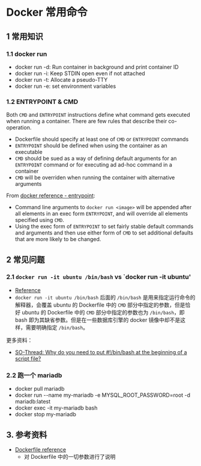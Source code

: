 # Docker 常用命令

## 1 常用知识

### 1.1 docker run

- docker run -d: Run container in background and print container ID
- docker run -i: Keep STDIN open even if not attached
- docker run -t: Allocate a pseudo-TTY
- docker run -e: set environment variables

### 1.2 ENTRYPOINT & CMD

Both `CMD` and `ENTRYPOINT` instructions define what command gets executed when running a container. There are few rules that describe their co-operation.

- Dockerfile should specify at least one of `CMD` or `ENTRYPOINT` commands
- `ENTRYPOINT` should be defined when using the container as an executable
- `CMD` should be sued as a way of defining default arguments for an `ENTRYPOINT` command or for executing ad ad-hoc command in a container
- `CMD` will be overriden when running the container with alternative arguments

From [docker reference - entrypoint](https://docs.docker.com/engine/reference/builder/#entrypoint):

- Command line arguments to `docker run <image>` will be appended after all elements in an exec form `ENTRYPOINT`, and will override all elements specified using `CMD`.
- Using the exec form of `ENTRYPOINT` to set fairly stable default commands and arguments and then use either form of `CMD` to set additional defaults that are more likely to be changed.

## 2 常见问题

### 2.1 `docker run -it ubuntu /bin/bash` vs `docker run -it ubuntu'

- [Reference](https://askubuntu.com/questions/938869/docker-run-ubuntu-bin-bash-vs-docker-run-ubuntu)
- `docker run -it ubuntu /bin/bash` 后面的 `/bin/bash` 是用来指定运行命令的解释器，会覆盖 ubuntu 的 Dockerfile 中的 `CMD` 部分中指定的参数，但是恰好 ubuntu 的 Dockerfile 中的 `CMD` 部分中指定的参数也为 `/bin/bash`，即 bash 即为其缺省参数。但是在一些数据库引擎的 docker 镜像中却不是这样，需要明确指定 `/bin/bash`。

更多资料：

- [SO-Thread: Why do you need to put #!/bin/bash at the beginning of a script file?](https://stackoverflow.com/questions/8967902/why-do-you-need-to-put-bin-bash-at-the-beginning-of-a-script-file)

### 2.2 跑一个 mariadb

- docker pull mariadb
- docker run --name my-mariadb -e MYSQL_ROOT_PASSWORD=root -d mariadb:latest
- docker exec -it my-mariadb  bash
- docker stop my-mariadb

## 3. 参考资料

- [Dockerfile reference](https://docs.docker.com/engine/reference/builder/#entrypoint)
  - 对 Dockerfile 中的一切参数进行了说明
